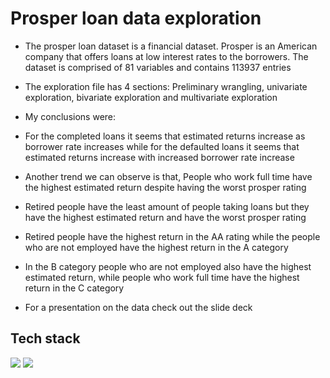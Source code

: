 # Prosper loan data exploration

- The prosper loan dataset is a financial dataset. Prosper is an American company that offers loans at low interest rates to the borrowers. The dataset is comprised of 81 variables and contains 113937 entries
- The exploration file has 4 sections: Preliminary wrangling, univariate exploration, bivariate exploration and multivariate exploration
- My conclusions were:
- For the completed loans it seems that estimated returns increase as borrower rate increases while for the defaulted loans it seems that estimated returns increase with increased borrower rate increase
- Another trend we can observe is that, People who work full time have the highest estimated return despite having the worst prosper rating
- Retired people have the least amount of people taking loans but they have the highest estimated return and have the worst prosper rating 
- Retired people have the highest return in the AA rating while the people who are not employed have the highest return in the A category
- In the B category people who are not employed also have the highest estimated return, while people who work full time have the highest return in the C category

- For a presentation on the data check out the slide deck

## Tech stack
<p>
  <img src="https://cdn.jsdelivr.net/gh/devicons/devicon/icons/python/python-original.svg" />
  <img src="https://cdn.jsdelivr.net/gh/devicons/devicon/icons/jupyter/jupyter-original-wordmark.svg" />    
</p>        
